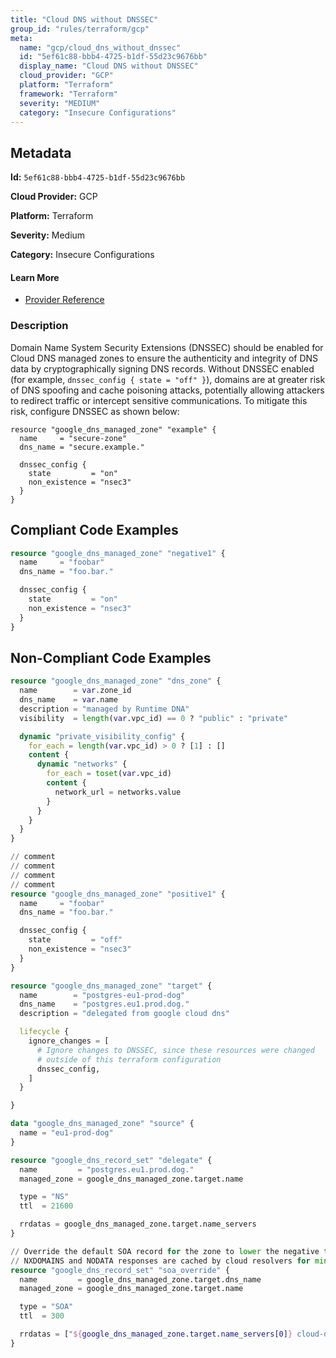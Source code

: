 ```yaml
---
title: "Cloud DNS without DNSSEC"
group_id: "rules/terraform/gcp"
meta:
  name: "gcp/cloud_dns_without_dnssec"
  id: "5ef61c88-bbb4-4725-b1df-55d23c9676bb"
  display_name: "Cloud DNS without DNSSEC"
  cloud_provider: "GCP"
  platform: "Terraform"
  framework: "Terraform"
  severity: "MEDIUM"
  category: "Insecure Configurations"
---
```

## Metadata

**Id:** `5ef61c88-bbb4-4725-b1df-55d23c9676bb`

**Cloud Provider:** GCP

**Platform:** Terraform

**Severity:** Medium

**Category:** Insecure Configurations

#### Learn More

 - [Provider Reference](https://www.terraform.io/docs/providers/google/d/dns_managed_zone.html)

### Description

 Domain Name System Security Extensions (DNSSEC) should be enabled for Cloud DNS managed zones to ensure the authenticity and integrity of DNS data by cryptographically signing DNS records. Without DNSSEC enabled (for example, `dnssec_config { state = "off" }`), domains are at greater risk of DNS spoofing and cache poisoning attacks, potentially allowing attackers to redirect traffic or intercept sensitive communications. To mitigate this risk, configure DNSSEC as shown below:

```
resource "google_dns_managed_zone" "example" {
  name     = "secure-zone"
  dns_name = "secure.example."

  dnssec_config {
    state         = "on"
    non_existence = "nsec3"
  }
}
```


## Compliant Code Examples
```terraform
resource "google_dns_managed_zone" "negative1" {
  name     = "foobar"
  dns_name = "foo.bar."

  dnssec_config {
    state         = "on"
    non_existence = "nsec3"
  }
}
```
## Non-Compliant Code Examples
```terraform
resource "google_dns_managed_zone" "dns_zone" {
  name        = var.zone_id
  dns_name    = var.name
  description = "managed by Runtime DNA"
  visibility  = length(var.vpc_id) == 0 ? "public" : "private"

  dynamic "private_visibility_config" {
    for_each = length(var.vpc_id) > 0 ? [1] : []
    content {
      dynamic "networks" {
        for_each = toset(var.vpc_id)
        content {
          network_url = networks.value
        }
      }
    }
  }
}

```

```terraform
// comment
// comment
// comment
// comment
resource "google_dns_managed_zone" "positive1" {
  name     = "foobar"
  dns_name = "foo.bar."

  dnssec_config {
    state         = "off"
    non_existence = "nsec3"
  }
}
```

```terraform
resource "google_dns_managed_zone" "target" {
  name        = "postgres-eu1-prod-dog"
  dns_name    = "postgres.eu1.prod.dog."
  description = "delegated from google cloud dns"

  lifecycle {
    ignore_changes = [
      # Ignore changes to DNSSEC, since these resources were changed
      # outside of this terraform configuration
      dnssec_config,
    ]
  }

}

data "google_dns_managed_zone" "source" {
  name = "eu1-prod-dog"
}

resource "google_dns_record_set" "delegate" {
  name         = "postgres.eu1.prod.dog."
  managed_zone = google_dns_managed_zone.target.name

  type = "NS"
  ttl  = 21600

  rrdatas = google_dns_managed_zone.target.name_servers
}

// Override the default SOA record for the zone to lower the negative ttl on NameErrors
// NXDOMAINS and NODATA responses are cached by cloud resolvers for min(soa.minimum_ttl, soa.ttl).
resource "google_dns_record_set" "soa_override" {
  name         = google_dns_managed_zone.target.dns_name
  managed_zone = google_dns_managed_zone.target.name

  type = "SOA"
  ttl  = 300

  rrdatas = ["${google_dns_managed_zone.target.name_servers[0]} cloud-dns-hostmaster.google.com. 1 21600 3600 259200 300"]
}

```